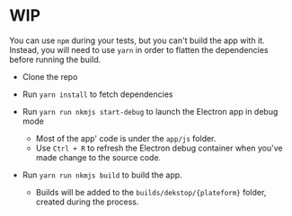 
# WIP

You can use `npm` during your tests, but you can't build the app with it. Instead, you will need to use `yarn` in order to flatten the dependencies before running the build.

- Clone the repo
- Run `yarn install` to fetch dependencies
- Run `yarn run nkmjs start-debug` to launch the Electron app in debug mode
    - Most of the app' code is under the `app/js` folder.
    - Use `Ctrl + R` to refresh the Electron debug container when you've made change to the source code.

- Run `yarn run nkmjs build` to build the app.
    - Builds will be added to the `builds/dekstop/{plateform}` folder, created during the process.